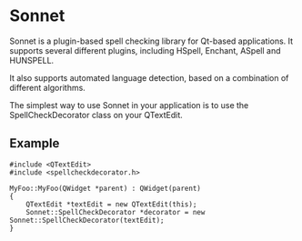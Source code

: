 Sonnet
======

Sonnet is a plugin-based spell checking library for Qt-based
applications. It supports several different plugins, including
HSpell, Enchant, ASpell and HUNSPELL.

It also supports automated language detection, based on a
combination of different algorithms.

The simplest way to use Sonnet in your application is to use the
SpellCheckDecorator class on your QTextEdit.

Example
-------

    #include <QTextEdit>
    #include <spellcheckdecorator.h>

    MyFoo::MyFoo(QWidget *parent) : QWidget(parent)
    {
        QTextEdit *textEdit = new QTextEdit(this);
        Sonnet::SpellCheckDecorator *decorator = new Sonnet::SpellCheckDecorator(textEdit);
    }

